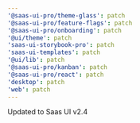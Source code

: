 ```yaml
---
'@saas-ui-pro/theme-glass': patch
'@saas-ui-pro/feature-flags': patch
'@saas-ui-pro/onboarding': patch
'@ui/theme': patch
'saas-ui-storybook-pro': patch
'saas-ui-templates': patch
'@ui/lib': patch
'@saas-ui-pro/kanban': patch
'@saas-ui-pro/react': patch
'desktop': patch
'web': patch
---
```


Updated to Saas UI v2.4
